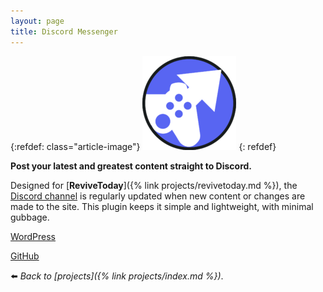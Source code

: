 ```yaml
---
layout: page
title: Discord Messenger
---
```


{:refdef: class="article-image"}
![](/assets/img/wp-discord-150x150.png)
{: refdef}

**Post your latest and greatest content straight to Discord.**

Designed for [**ReviveToday**]({% link projects/revivetoday.md %}), the [Discord channel](https://revive.today/discord) is regularly updated when new content or changes are made to the site. This plugin keeps it simple and lightweight, with minimal gubbage.

<div class="aligncentre">
	<p class="button"><a href="https://wordpress.org/plugins/messenger-discord">WordPress</a></p>
	<p class="button"><a href="https://github.com/ReviveToday/DiscordMessenger">GitHub</a></p>
</div>

:arrow_left: _Back to [projects]({% link projects/index.md %})_.
